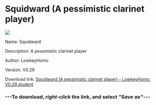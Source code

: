 # Squidward (A pessimistic clarinet player)

<img src = "https://raw.githubusercontent.com/Arbiter1223/Daigaku-Gurashi-Custom-Students/master/Students/Files/Squidward%20(A%20pessimistic%20clarinet%20player).png">

Name: Squidward

Description: A pessimistic clarinet player

Author: LowkeyHomo

Version: V0.29

Download link: <a href="https://raw.githubusercontent.com/Arbiter1223/Daigaku-Gurashi-Custom-Students/master/Students/Files/Squidward%20(A%20pessimistic%20clarinet%20player)%20-%20LowkeyHomo%2C%20V0.29.student">Squidward (A pessimistic clarinet player) - LowkeyHomo, V0.29.student</a>

### ---**To download, _right-click_ the link, and select _"Save as"_**---

